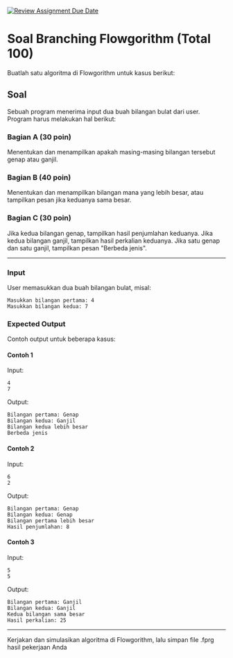 [![Review Assignment Due Date](https://classroom.github.com/assets/deadline-readme-button-22041afd0340ce965d47ae6ef1cefeee28c7c493a6346c4f15d667ab976d596c.svg)](https://classroom.github.com/a/i_zly_ny)
# Soal Branching Flowgorithm (Total 100)

Buatlah satu algoritma di Flowgorithm untuk kasus berikut:

## Soal

Sebuah program menerima input dua buah bilangan bulat dari user.
Program harus melakukan hal berikut:

### Bagian A (30 poin)

Menentukan dan menampilkan apakah masing-masing bilangan tersebut genap atau ganjil.

### Bagian B (40 poin)

Menentukan dan menampilkan bilangan mana yang lebih besar, atau tampilkan pesan jika keduanya sama besar.

### Bagian C (30 poin)

Jika kedua bilangan genap, tampilkan hasil penjumlahan keduanya.
Jika kedua bilangan ganjil, tampilkan hasil perkalian keduanya.
Jika satu genap dan satu ganjil, tampilkan pesan "Berbeda jenis".

---

### Input

User memasukkan dua buah bilangan bulat, misal:

```text
Masukkan bilangan pertama: 4
Masukkan bilangan kedua: 7
```

### Expected Output

Contoh output untuk beberapa kasus:

#### Contoh 1

Input:

```text
4
7
```

Output:

```text
Bilangan pertama: Genap
Bilangan kedua: Ganjil
Bilangan kedua lebih besar
Berbeda jenis
```

#### Contoh 2

Input:

```text
6
2
```

Output:

```text
Bilangan pertama: Genap
Bilangan kedua: Genap
Bilangan pertama lebih besar
Hasil penjumlahan: 8
```

#### Contoh 3

Input:

```text
5
5
```

Output:

```text
Bilangan pertama: Ganjil
Bilangan kedua: Ganjil
Kedua bilangan sama besar
Hasil perkalian: 25
```

---
Kerjakan dan simulasikan algoritma di Flowgorithm, lalu simpan file .fprg hasil pekerjaan Anda
